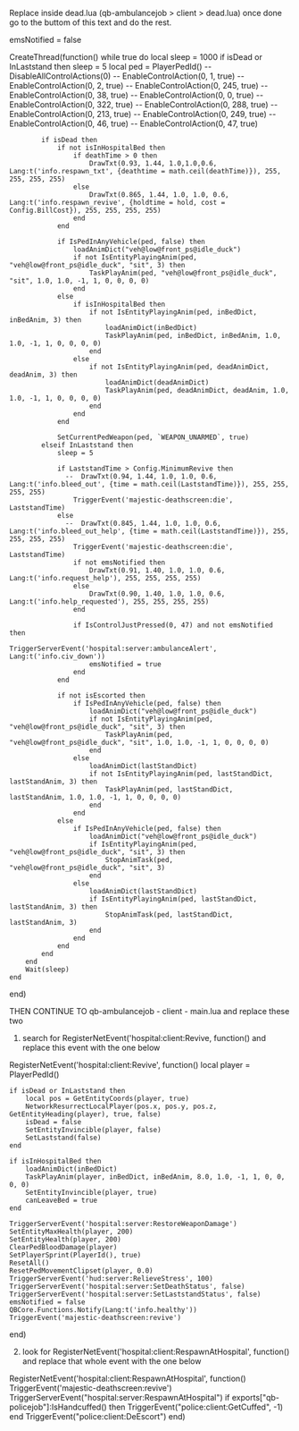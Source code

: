 Replace inside dead.lua (qb-ambulancejob > client > dead.lua) once done go to the buttom of this text and do the rest.

emsNotified = false

CreateThread(function()
	while true do
        local sleep = 1000
		if isDead or InLaststand then
            sleep = 5
            local ped = PlayerPedId()
            -- DisableAllControlActions(0)
            -- EnableControlAction(0, 1, true)
			-- EnableControlAction(0, 2, true)
			-- EnableControlAction(0, 245, true)
            -- EnableControlAction(0, 38, true)
            -- EnableControlAction(0, 0, true)
            -- EnableControlAction(0, 322, true)
            -- EnableControlAction(0, 288, true)
            -- EnableControlAction(0, 213, true)
            -- EnableControlAction(0, 249, true)
            -- EnableControlAction(0, 46, true)
            -- EnableControlAction(0, 47, true)

            if isDead then
                if not isInHospitalBed then
                    if deathTime > 0 then
                        DrawTxt(0.93, 1.44, 1.0,1.0,0.6, Lang:t('info.respawn_txt', {deathtime = math.ceil(deathTime)}), 255, 255, 255, 255)
                    else
                        DrawTxt(0.865, 1.44, 1.0, 1.0, 0.6, Lang:t('info.respawn_revive', {holdtime = hold, cost = Config.BillCost}), 255, 255, 255, 255)
                    end
                end

                if IsPedInAnyVehicle(ped, false) then
                    loadAnimDict("veh@low@front_ps@idle_duck")
                    if not IsEntityPlayingAnim(ped, "veh@low@front_ps@idle_duck", "sit", 3) then
                        TaskPlayAnim(ped, "veh@low@front_ps@idle_duck", "sit", 1.0, 1.0, -1, 1, 0, 0, 0, 0)
                    end
                else
                    if isInHospitalBed then
                        if not IsEntityPlayingAnim(ped, inBedDict, inBedAnim, 3) then
                            loadAnimDict(inBedDict)
                            TaskPlayAnim(ped, inBedDict, inBedAnim, 1.0, 1.0, -1, 1, 0, 0, 0, 0)
                        end
                    else
                        if not IsEntityPlayingAnim(ped, deadAnimDict, deadAnim, 3) then
                            loadAnimDict(deadAnimDict)
                            TaskPlayAnim(ped, deadAnimDict, deadAnim, 1.0, 1.0, -1, 1, 0, 0, 0, 0)
                        end
                    end
                end

                SetCurrentPedWeapon(ped, `WEAPON_UNARMED`, true)
            elseif InLaststand then
                sleep = 5

                if LaststandTime > Config.MinimumRevive then
                  --  DrawTxt(0.94, 1.44, 1.0, 1.0, 0.6, Lang:t('info.bleed_out', {time = math.ceil(LaststandTime)}), 255, 255, 255, 255)
                    TriggerEvent('majestic-deathscreen:die', LaststandTime)
                else
                  --  DrawTxt(0.845, 1.44, 1.0, 1.0, 0.6, Lang:t('info.bleed_out_help', {time = math.ceil(LaststandTime)}), 255, 255, 255, 255)
                    TriggerEvent('majestic-deathscreen:die', LaststandTime)
                    if not emsNotified then
                        DrawTxt(0.91, 1.40, 1.0, 1.0, 0.6, Lang:t('info.request_help'), 255, 255, 255, 255)
                    else
                        DrawTxt(0.90, 1.40, 1.0, 1.0, 0.6, Lang:t('info.help_requested'), 255, 255, 255, 255)
                    end

                    if IsControlJustPressed(0, 47) and not emsNotified then
                        TriggerServerEvent('hospital:server:ambulanceAlert', Lang:t('info.civ_down'))
                        emsNotified = true
                    end
                end

                if not isEscorted then
                    if IsPedInAnyVehicle(ped, false) then
                        loadAnimDict("veh@low@front_ps@idle_duck")
                        if not IsEntityPlayingAnim(ped, "veh@low@front_ps@idle_duck", "sit", 3) then
                            TaskPlayAnim(ped, "veh@low@front_ps@idle_duck", "sit", 1.0, 1.0, -1, 1, 0, 0, 0, 0)
                        end
                    else
                        loadAnimDict(lastStandDict)
                        if not IsEntityPlayingAnim(ped, lastStandDict, lastStandAnim, 3) then
                            TaskPlayAnim(ped, lastStandDict, lastStandAnim, 1.0, 1.0, -1, 1, 0, 0, 0, 0)
                        end
                    end
                else
                    if IsPedInAnyVehicle(ped, false) then
                        loadAnimDict("veh@low@front_ps@idle_duck")
                        if IsEntityPlayingAnim(ped, "veh@low@front_ps@idle_duck", "sit", 3) then
                            StopAnimTask(ped, "veh@low@front_ps@idle_duck", "sit", 3)
                        end
                    else
                        loadAnimDict(lastStandDict)
                        if IsEntityPlayingAnim(ped, lastStandDict, lastStandAnim, 3) then
                            StopAnimTask(ped, lastStandDict, lastStandAnim, 3)
                        end
                    end
                end
            end
		end
        Wait(sleep)
	end
end)



THEN CONTINUE TO qb-ambulancejob - client - main.lua and replace these two

1. search for RegisterNetEvent('hospital:client:Revive, function() and replace this event with the one below

RegisterNetEvent('hospital:client:Revive', function()
    local player = PlayerPedId()

    if isDead or InLaststand then
        local pos = GetEntityCoords(player, true)
        NetworkResurrectLocalPlayer(pos.x, pos.y, pos.z, GetEntityHeading(player), true, false)
        isDead = false
        SetEntityInvincible(player, false)
        SetLaststand(false)
    end

    if isInHospitalBed then
        loadAnimDict(inBedDict)
        TaskPlayAnim(player, inBedDict, inBedAnim, 8.0, 1.0, -1, 1, 0, 0, 0, 0)
        SetEntityInvincible(player, true)
        canLeaveBed = true
    end

    TriggerServerEvent('hospital:server:RestoreWeaponDamage')
    SetEntityMaxHealth(player, 200)
    SetEntityHealth(player, 200)
    ClearPedBloodDamage(player)
    SetPlayerSprint(PlayerId(), true)
    ResetAll()
    ResetPedMovementClipset(player, 0.0)
    TriggerServerEvent('hud:server:RelieveStress', 100)
    TriggerServerEvent('hospital:server:SetDeathStatus', false)
    TriggerServerEvent('hospital:server:SetLaststandStatus', false)
    emsNotified = false
    QBCore.Functions.Notify(Lang:t('info.healthy'))
    TriggerEvent('majestic-deathscreen:revive')
end)


2. look for RegisterNetEvent('hospital:client:RespawnAtHospital', function() and replace that whole event with the one below

RegisterNetEvent('hospital:client:RespawnAtHospital', function()
    TriggerEvent('majestic-deathscreen:revive')
    TriggerServerEvent("hospital:server:RespawnAtHospital")
    if exports["qb-policejob"]:IsHandcuffed() then
        TriggerEvent("police:client:GetCuffed", -1)
    end
    TriggerEvent("police:client:DeEscort")
end)